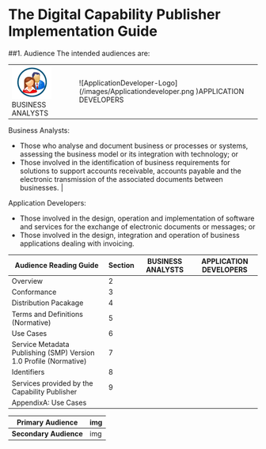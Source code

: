 # The Digital Capability Publisher Implementation Guide

##1. Audience
The intended audiences are:
 
| | |
---|---
![BusinessAnalyst-Logo](/images/Businessanalyst.png) BUSINESS ANALYSTS |![ApplicationDeveloper-Logo] (/images/Applicationdeveloper.png )APPLICATION DEVELOPERS
Business Analysts: 
+ Those who analyse and document business or processes or systems, assessing the business model or its integration with technology; or 
+ Those involved in the identification of business requirements for solutions to support accounts receivable, accounts payable and the electronic transmission of the associated documents between businesses. 
|

Application Developers: 
+ Those involved in the design, operation and implementation of software and services for the exchange of electronic documents or messages; or 
+ Those involved in the design, integration and operation of business applications dealing with invoicing. 

Audience Reading Guide | Section | BUSINESS ANALYSTS| APPLICATION DEVELOPERS
---|---|---|---
Overview | 2 | | 
Conformance | 3 | | 
Distribution Pacakage | 4 | | 
Terms and Definitions (Normative) | 5 | | 
Use Cases | 6 | | 
Service Metadata Publishing (SMP) Version 1.0 Profile (Normative) | 7 | | 
Identifiers | 8 | | 
Services provided by the Capability Publisher | 9 | | 
AppendixA: Use Cases |  | | 
 	 
Primary Audience | img 
---|---
**Secondary Audience** | img

